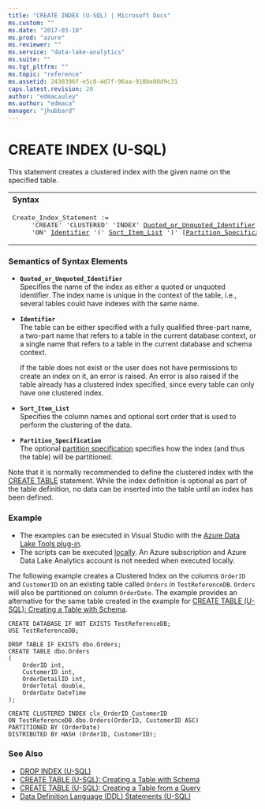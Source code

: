 ```yaml
---
title: "CREATE INDEX (U-SQL) | Microsoft Docs"
ms.custom: ""
ms.date: "2017-03-10"
ms.prod: "azure"
ms.reviewer: ""
ms.service: "data-lake-analytics"
ms.suite: ""
ms.tgt_pltfrm: ""
ms.topic: "reference"
ms.assetid: 2430396f-e5c8-4d7f-96aa-910be80d9c31
caps.latest.revision: 20
author: "edmacauley"
ms.author: "edmaca"
manager: "jhubbard"
---
```

# CREATE INDEX (U-SQL)
This statement creates a clustered index with the given name on the specified table.

<table><th align="left">Syntax</th><tr><td><pre>
Create_Index_Statement :=                                                                                
     'CREATE' 'CLUSTERED' 'INDEX' <a href="#QUI">Quoted_or_Unquoted_Identifier</a>
     'ON' <a href="#Ident">Identifier</a> '(' <a href="#sil">Sort_Item_List</a> ')' [<a href="#PS">Partition_Specification</a>].
</pre></td></tr></table>

### Semantics of Syntax Elements    
-   <a name="QUI"></a>**`Quoted_or_Unquoted_Identifier`**   
    Specifies the name of the index as either a quoted or unquoted identifier. The index name is unique in the context of the table, i.e., several tables could have indexes with the same name.  
  
-   <a name="Ident"></a>**`Identifier`**   
    The table can be either specified with a fully qualified three-part name, a two-part name that refers to a table in the current database context, or a single name that refers to a table in the current database and schema context.  
  
    If the table does not exist or the user does not have permissions to create an index on it, an error is raised. An error is also raised if the table already has a clustered index specified, since every table can only have one clustered index.  
  
-   <a name="sil"></a>**`Sort_Item_List`**   
    Specifies the column names and optional sort order that is used to perform the clustering of the data.  
  
-   <a name="PS"></a>**`Partition_Specification`**   
    The optional [partition specification](create-table-u-sql-creating-a-table-with-schema.md#partition_spec) specifies how the index (and thus the table) will be partitioned. 
  
Note that it is normally recommended to define the clustered index with the [CREATE TABLE](u-sql-tables.md) statement. While the index definition is optional as part of the table definition, no data can be inserted into the table until an index has been defined.  

### Example    
- The examples can be executed in Visual Studio with the [Azure Data Lake Tools plug-in](https://www.microsoft.com/download/details.aspx?id=49504).  
- The scripts can be executed [locally](https://docs.microsoft.com/azure/data-lake-analytics/data-lake-analytics-data-lake-tools-get-started#run-u-sql-locally).  An Azure subscription and Azure Data Lake Analytics account is not needed when executed locally.

The following example creates a Clustered Index on the columns `OrderID` and `CustomerID` on an existing table called `Orders` in `TestReferenceDB`.  `Orders` will also be partitioned on column `OrderDate`.  The example provides an alternative for the same table created in  the example for [CREATE TABLE (U-SQL): Creating a Table with Schema](create-table-u-sql-creating-a-table-with-schema.md).
```  
CREATE DATABASE IF NOT EXISTS TestReferenceDB;
USE TestReferenceDB;

DROP TABLE IF EXISTS dbo.Orders;
CREATE TABLE dbo.Orders
(
    OrderID int,
    CustomerID int,
    OrderDetailID int,
    OrderTotal double,
    OrderDate DateTime
);

CREATE CLUSTERED INDEX clx_OrderID_CustomerID 
ON TestReferenceDB.dbo.Orders(OrderID, CustomerID ASC)
PARTITIONED BY (OrderDate)
DISTRIBUTED BY HASH (OrderID, CustomerID);
```  

### See Also    
* [DROP INDEX (U-SQL)](drop-index-u-sql.md)
* [CREATE TABLE (U-SQL): Creating a Table with Schema](create-table-u-sql-creating-a-table-with-schema.md)    
* [CREATE TABLE (U-SQL): Creating a Table from a Query](create-table-u-sql-creating-a-table-from-a-query.md)  
* [Data Definition Language (DDL) Statements (U-SQL)](data-definition-language-ddl-statements-u-sql.md)

 

